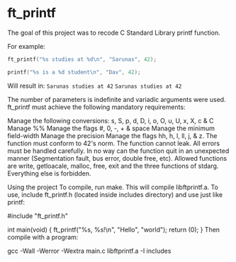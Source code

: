 # ft_printf

The goal of this project was to recode C Standard Library printf function.

For example:
```c
ft_printf("%s studies at %d\n", "Sarunas", 42);
```
```c
printf("%s is a %d student\n", "Dav", 42);
```

Will result in:
```Sarunas studies at 42```
```Sarunas studies at 42```

The number of parameters is indefinite and variadic arguments were used. ft_printf must achieve the following mandatory requirements:

Manage the following conversions: s, S, p, d, D, i, o, O, u, U, x, X, c & C
Manage %%
Manage the flags #, 0, -, + & space
Manage the minimum field-width
Manage the precision
Manage the flags hh, h, l, ll, j, & z.
The function must conform to 42's norm.
The function cannot leak. All errors must be handled carefully. In no way can the function quit in an unexpected manner (Segmentation fault, bus error, double free, etc).
Allowed functions are write, getloacale, malloc, free, exit and the three functions of stdarg. Everything else is forbidden.

Using the project
To compile, run make. This will compile libftprintf.a. To use, include ft_printf.h (located inside includes directory) and use just like printf:

#include "ft_printf.h"

int				main(void)
{
	ft_printf("%s, %s!\n", "Hello", "world");
	return (0);
}
Then compile with a program:

gcc -Wall -Werror -Wextra main.c libftprintf.a -I includes
<!--stackedit_data:
eyJoaXN0b3J5IjpbNDEyNzAzNjFdfQ==
-->